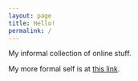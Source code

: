 ```yaml
---
layout: page
title: Hello!
permalink: /
---
```


My informal collection of online stuff.

My more formal self is at [this link](https://apivich.me).
